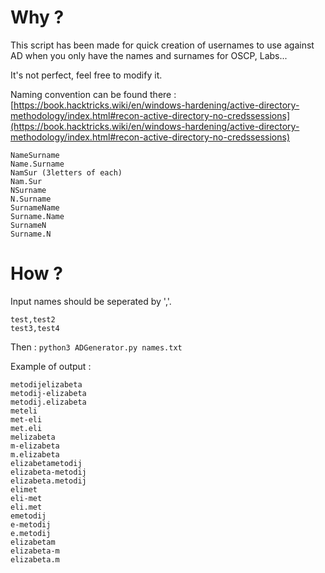 # Why ?

This script has been made for quick creation of usernames to use against AD when you only have the names and surnames for OSCP, Labs... 

It's not perfect, feel free to modify it.

Naming convention can be found there : [https://book.hacktricks.wiki/en/windows-hardening/active-directory-methodology/index.html#recon-active-directory-no-credssessions](https://book.hacktricks.wiki/en/windows-hardening/active-directory-methodology/index.html#recon-active-directory-no-credssessions)

```
NameSurname
Name.Surname
NamSur (3letters of each)
Nam.Sur
NSurname
N.Surname
SurnameName
Surname.Name
SurnameN
Surname.N
```

# How ?

Input names should be seperated by ','.

```
test,test2
test3,test4
```

Then : `python3 ADGenerator.py names.txt`

Example of output : 

```
metodijelizabeta
metodij-elizabeta
metodij.elizabeta
meteli
met-eli
met.eli
melizabeta
m-elizabeta
m.elizabeta
elizabetametodij
elizabeta-metodij
elizabeta.metodij
elimet
eli-met
eli.met
emetodij
e-metodij
e.metodij
elizabetam
elizabeta-m
elizabeta.m
```
